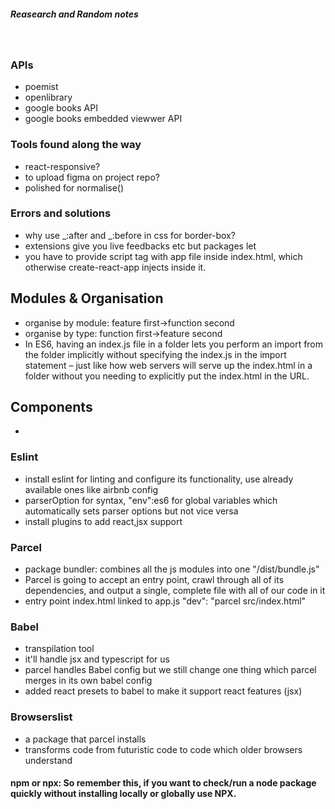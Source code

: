 ##### Reasearch and Random notes

<br/>

### APIs
- poemist
- openlibrary
- google books API
- google books embedded viewwer API

### Tools found along the way

- react-responsive?
- to upload figma on project repo?
- polished for normalise()

### Errors and solutions

- why use _:after and _:before in css for border-box?
- extensions give you live feedbacks etc but packages let
- you have to provide script tag with app file inside index.html, which otherwise create-react-app injects inside it.

## Modules & Organisation

- organise by module: feature first->function second
- organise by type: function first->feature second
- In ES6, having an index.js file in a folder lets you perform an import from the folder implicitly without specifying the index.js in the import statement – just like how web servers will serve up the index.html in a folder without you needing to explicitly put the index.html in the URL.

## Components

-

### Eslint

- install eslint for linting and configure its functionality, use already available ones like airbnb config
- parserOption for syntax, "env":es6 for global variables which automatically sets parser options but not vice versa
- install plugins to add react,jsx support

### Parcel

- package bundler: combines all the js modules into one "/dist/bundle.js"
- Parcel is going to accept an entry point, crawl through all of its dependencies, and output a single, complete file with all of our code in it
- entry point index.html linked to app.js "dev": "parcel src/index.html"

### Babel

- transpilation tool
- it'll handle jsx and typescript for us
- parcel handles Babel config but we still change one thing which parcel merges in its own babel config
- added react presets to babel to make it support react features (jsx)

### Browserslist

- a package that parcel installs
- transforms code from futuristic code to code which older browsers understand

#### npm or npx: So remember this, if you want to check/run a node package quickly without installing locally or globally use NPX.
